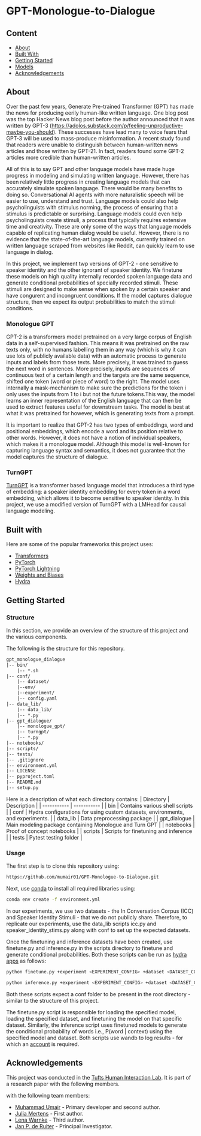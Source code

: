 # GPT-Monologue-to-Dialogue

## Content

- [About](#about)
- [Built With](#built-with)
- [Getting Started](#getting-started)
- [Models](#models)
- [Acknowledgements](#acknowledgements)

## About

Over the past few years, Generate Pre-trained Transformer (GPT) has made the news for producing eerily human-like written language. One blog post was the top Hacker News blog post before the author announced that it was written by GPT-3
(https://adolos.substack.com/p/feeling-unproductive-maybe-you-should). These successes have lead many to voice fears that
GPT-3 will be used to mass-produce misinformation. A recent study found that readers were unable to distinguish between
human-written news articles and those written by GPT-21. In fact, readers found some GPT-2 articles more credible than
human-written articles.

All of this is to say GPT and other language models have made huge progress in modeling and simulating written language.
However, there has been relatively little progress in creating language models that can accurately simulate spoken language.
There would be many benefits to doing so. Conversational AI agents with more naturalistic speech will be easier to use, understand and trust. Language models could also help psycholinguists with stimulus norming, the process of ensuring that a stimulus
is predictable or surprising. Language models could even help psycholinguists create stimuli, a process that typically requires
extensive time and creativity. These are only some of the ways that language models capable of replicating human dialog would
be useful. However, there is no evidence that the state-of-the-art language models, currently trained on written language scraped
from websites like Reddit, can quickly learn to use language in dialog.

In this project, we implement twp versions of GPT-2 - one sensitive to speaker identity and the other ignorant of speaker identity. We finetune these models on high quality internally recorded spoken language data and generate conditional probabilities of specially recorded stimuli. These stimuli are designed to make sense when spoken by a certain speaker and have congurent and incongruent conditions. If the model captures dialogue structure, then we expect its output probabilities to match the stimuli conditions.

### Monologue GPT

GPT-2 is a transformers model pretrained on a very large corpus of English data in a self-supervised fashion. This means it was pretrained on the raw texts only, with no humans labelling them in any way (which is why it can use lots of publicly available data) with an automatic process to generate inputs and labels from those texts. More precisely, it was trained to guess the next word in sentences. More precisely, inputs are sequences of continuous text of a certain length and the targets are the same sequence, shifted one token (word or piece of word) to the right. The model uses internally a mask-mechanism to make sure the predictions for the token i only uses the inputs from 1 to i but not the future tokens.This way, the model learns an inner representation of the English language that can then be used to extract features useful for downstream tasks. The model is best at what it was pretrained for however, which is generating texts from a prompt.

It is important to realize that GPT-2 has two types of embeddings, word and positional embeddings, which encode a word and its position relative to other words. However, it does not have a notion of individual speakers, which makes it a monologue model. Although this model is well-known for capturing language syntax and semantics, it does not guarantee that the model captures the structure of dialogue.

### TurnGPT

[TurnGPT](https://arxiv.org/abs/2010.10874) is a transformer based language model that introduces a third type of embedding: a speaker identity embedding for every token in a word embedding, which allows it to become sensitive to speaker identity. In this project, we use a modified version of TurnGPT with a LMHead for causal language modeling.

## Built with

Here are some of the popular frameworks this project uses:

- [Transformers](https://huggingface.co/docs/transformers/index)
- [PyTorch](https://pytorch.org/)
- [PyTorch Lightning](https://www.pytorchlightning.ai/)
- [Weights and Biases](https://wandb.ai/site)
- [Hydra](https://medium.com/pytorch/hydra-a-fresh-look-at-configuration-for-machine-learning-projects-50583186b710)

## Getting Started

### Structure

In this section, we provide an overview of the structure of this project and the various components.

The following is the structure for this repository.

```txt
gpt_monologue_dialogue
|-- bin/
    |-- *.sh
|-- conf/
    |-- dataset/
    |--env/
    |--experiment/
    |-- config.yaml
|-- data_lib/
    |-- data_lib/
    |-- *.py
|-- gpt_dialogue/
    |-- monologue_gpt/
    |-- turngpt/
    |-- *.py
|-- notebooks/
|-- scripts/
|-- tests/
|-- .gitignore
|-- environment.yml
|-- LICENSE
|-- pyproject.toml
|-- README.md
|-- setup.py

```

Here is a description of what each directory contains:
| Directory      | Description |
| ----------- | ----------- |
| bin      | Contains various shell scripts      |
| conf   | Hydra configurations for using custom datasets, environments, and experiments.        |
| data_lib   | Data preprocessing package       |
| gpt_dialogue   | Main modeling package containing Monologue and Turn GPT          |
| notebooks   | Proof of concept notebooks       |
| scripts   | Scripts for finetuning and inference        |
| tests   | Pytest testing folder        |

### Usage

The first step is to clone this repository using:

```bash
https://github.com/mumair01/GPT-Monologue-to-Dialogue.git
```

Next, use [conda](https://docs.conda.io/en/latest/) to install all required libraries using:

```bash
conda env create -f environment.yml
```

In our experiments, we use two datasets - the In Conversation Corpus (ICC) and Speaker Identity Stimuli - that we do not publicly share. Therefore, to replicate our experiments, use the data_lib scripts icc.py and speaker_identity_stims.py along with conf to set up the expected datasets.

Once the finetuning and inference datasets have been created, use finetune.py and inference.py in the scripts directory to finetune and generate conditional probabilities. Both these scripts can be run as [hydra apps](https://hydra.cc/docs/intro/) as follows:

```bash
python finetune.py +experiment <EXPERIMENT_CONFIG> +dataset <DATASET_CONFIG> +env <ENV_CONFIG>

python inference.py +experiment <EXPERIMENT_CONFIG> +dataset <DATASET_CONFIG> +env <ENV_CONFIG>
```

Both these scripts expect a conf folder to be present in the root directory - similar to the structure of this project.

The finetune.py script is responsible for loading the specified model, loading the specified dataset, and finetuning the model on that specific dataset. Similarly, the inference script uses finetuned models to generate the conditional probability of words i.e., P(word | context) using the specified model and dataset. Both scripts use wandb to log results - for which an [account](https://wandb.ai/site) is required.


## Acknowledgements

This project was conducted in the [Tufts Human Interaction Lab](https://sites.tufts.edu/hilab/). It is part of a research paper with the following members.

with the following team members:

- [Muhammad Umair](https://mumair01.github.io/) - Primary developer and second author.
- [Julia Mertens](https://www.linkedin.com/in/juliamertens/) - First author.
- [Lena Warnke](https://lenawarnke.com/About) - Third author.
- [Jan P. de Ruiter](https://engineering.tufts.edu/cs/people/faculty/jp-de-ruiter) - Principal Investigator.

